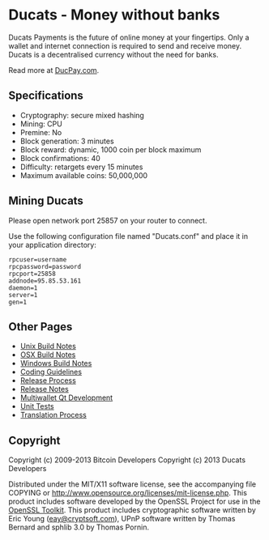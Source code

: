 Ducats - Money without banks
====================

Ducats Payments is the future of online money at your fingertips. 
Only a wallet and internet connection is required to send and receive money. 
Ducats is a decentralised currency without the need for banks.

Read more at [DucPay.com](http://ducpay.com/).

Specifications
---------------------
- Cryptography: secure mixed hashing
- Mining: CPU
- Premine: No
- Block generation: 3 minutes
- Block reward: dynamic, 1000 coin per block maximum
- Block confirmations: 40
- Difficulty: retargets every 15 minutes
- Maximum available coins: 50,000,000

Mining Ducats
---------------------
Please open network port 25857 on your router to connect.

Use the following configuration file named "Ducats.conf" and place it in your application directory:

<pre><code>rpcuser=username
rpcpassword=password
rpcport=25858
addnode=95.85.53.161
daemon=1
server=1
gen=1
</code></pre>

Other Pages
---------------------
- [Unix Build Notes](build-unix.md)
- [OSX Build Notes](build-osx.md)
- [Windows Build Notes](build-msw.md)
- [Coding Guidelines](coding.md)
- [Release Process](release-process.md)
- [Release Notes](release-notes.md)
- [Multiwallet Qt Development](multiwallet-qt.md)
- [Unit Tests](unit-tests.md)
- [Translation Process](translation_process.md)

Copyright
---------------------
Copyright (c) 2009-2013 Bitcoin Developers
Copyright (c) 2013 Ducats Developers

Distributed under the MIT/X11 software license, see the accompanying
file COPYING or http://www.opensource.org/licenses/mit-license.php.
This product includes software developed by the OpenSSL Project for use in the [OpenSSL Toolkit](http://www.openssl.org/). This product includes
cryptographic software written by Eric Young ([eay@cryptsoft.com](mailto:eay@cryptsoft.com)), UPnP software written by Thomas Bernard and
sphlib 3.0 by Thomas Pornin.
